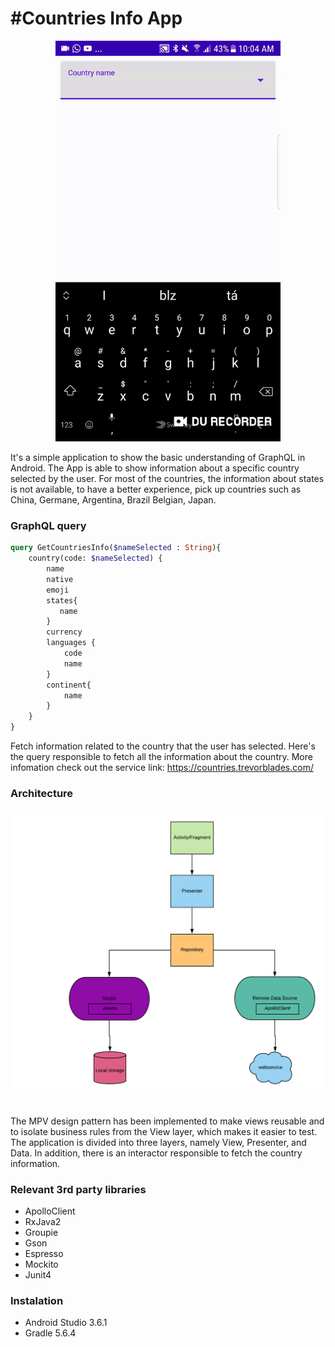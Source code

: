 #Countries Info App
==================================
<p align="center">
<img src ="https://github.com/douglasalipio/graphql_countryinfo_sample/blob/master/app/main_view.gif" width="360" />

It's a simple application to show the basic understanding of GraphQL in Android. The App is able to show information about a specific country selected by the user. For most of the countries, the information about states is not available, to have a better experience, pick up countries such as China, Germane, Argentina, Brazil Belgian, Japan.

### GraphQL query
```graphql
query GetCountriesInfo($nameSelected : String){
	country(code: $nameSelected) {
		name
		native
		emoji
		states{
		   name
		}
		currency
		languages {
		    code
		    name
		}
		continent{
		    name
		}
	}
}
```

Fetch information related to the country that the user has selected.
Here's the query responsible to fetch all the information about the country. More infomation check out the service link: https://countries.trevorblades.com/

### Architecture

<img src ="https://github.com/douglasalipio/graphql_countryinfo_sample/blob/master/architecture_diagram.png"/>&nbsp;&nbsp;

The MPV design pattern has been implemented to make views reusable and to isolate business rules from the View layer, which makes it easier to test. The application is divided into three layers, namely View, Presenter, and Data. In addition, there is an interactor responsible to fetch the country information.

### Relevant 3rd party libraries

- ApolloClient
- RxJava2
- Groupie
- Gson
- Espresso
- Mockito
- Junit4 

### Instalation

- Android Studio 3.6.1
- Gradle 5.6.4
